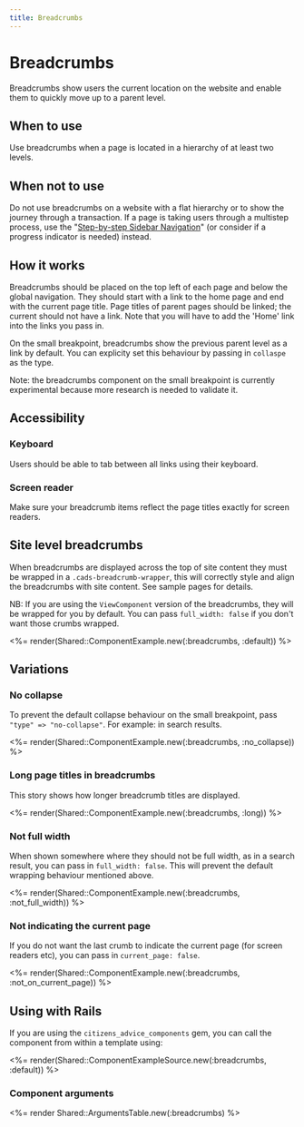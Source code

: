 ```yaml
---
title: Breadcrumbs
---
```


# Breadcrumbs

Breadcrumbs show users the current location on the website and enable them to quickly move up to a parent level.

## When to use

Use breadcrumbs when a page is located in a hierarchy of at least two levels.

## When not to use

Do not use breadcrumbs on a website with a flat hierarchy or to show the journey through a transaction. If a page is taking users through a multistep process, use the "[Step-by-step Sidebar Navigation](https://www.figma.com/file/J9qfbS9n1pUM2dpRQnTXUD/Design-system-2.0?node-id=813%3A132)" (or consider if a progress indicator is needed) instead.

## How it works

Breadcrumbs should be placed on the top left of each page and below the global navigation. They should start with a link to the home page and end with the current page title. Page titles of parent pages should be linked; the current should not have a link. Note that you will have to add the 'Home' link into the links you pass in.

On the small breakpoint, breadcrumbs show the previous parent level as a link by default. You can explicity set this behaviour by passing in
`collaspe` as the type.

Note: the breadcrumbs component on the small breakpoint is currently experimental because more research is needed to validate it.

## Accessibility

### Keyboard

Users should be able to tab between all links using their keyboard.

### Screen reader

Make sure your breadcrumb items reflect the page titles exactly for screen readers.

## Site level breadcrumbs

When breadcrumbs are displayed across the top of site content they must be wrapped in a `.cads-breadcrumb-wrapper`, this
will correctly style and align the breadcrumbs with site content. See sample pages for details.

NB: If you are using the `ViewComponent` version of the breadcrumbs, they will be wrapped for you by default. You can pass `full_width: false` if you don't want those crumbs wrapped.

<%= render(Shared::ComponentExample.new(:breadcrumbs, :default)) %>

## Variations

### No collapse

To prevent the default collapse behaviour on the small breakpoint, pass `"type" => "no-collapse"`. For example: in search results.

<%= render(Shared::ComponentExample.new(:breadcrumbs, :no_collapse)) %>

### Long page titles in breadcrumbs

This story shows how longer breadcrumb titles are displayed.

<%= render(Shared::ComponentExample.new(:breadcrumbs, :long)) %>

### Not full width

When shown somewhere where they should not be full width, as in a search result, you can pass in `full_width: false`. This will prevent the default wrapping behaviour mentioned above.

<%= render(Shared::ComponentExample.new(:breadcrumbs, :not_full_width)) %>

### Not indicating the current page

If you do not want the last crumb to indicate the current page (for screen readers etc), you can pass in `current_page: false`.

<%= render(Shared::ComponentExample.new(:breadcrumbs, :not_on_current_page)) %>

## Using with Rails

If you are using the `citizens_advice_components` gem, you can call the component from within a template using:

<%= render(Shared::ComponentExampleSource.new(:breadcrumbs, :default)) %>

### Component arguments

<%= render Shared::ArgumentsTable.new(:breadcrumbs) %>
